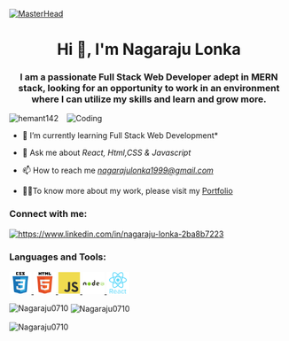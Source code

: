 [![MasterHead](https://user-images.githubusercontent.com/74038190/241765440-80728820-e06b-4f96-9c9e-9df46f0cc0a5.gif)](https://nagaraju0710.github.io/)
<h1 align="center">Hi 👋, I'm Nagaraju Lonka</h1>
<h3 align="center"> I am a passionate Full Stack Web Developer adept in MERN stack, looking for an opportunity to work in an environment where I can utilize my skills and learn and grow more.</h3>
<img align="right" alt="Coding" width="400" src="https://camo.githubusercontent.com/5ddf73ad3a205111cf8c686f687fc216c2946a75005718c8da5b837ad9de78c9/68747470733a2f2f7468756d62732e6766796361742e636f6d2f4576696c4e657874446576696c666973682d736d616c6c2e676966">

<p align="left"> <img src="https://komarev.com/ghpvc/?username=Nagaraju0710&label=Profile%20views&color=0e75b6&style=flat" alt="hemant142" /> </p>

- 🌱 I’m currently learning Full Stack Web Development*

- 💬 Ask me about *React, Html,CSS & Javascript*

- 📫 How to reach me *nagarajulonka1999@gmail.com*
- 👨‍💻To know more about my work, please visit my <a href="https://nagaraju0710.github.io/" target="_blank">Portfolio</a>

<h3 align="left">Connect with me:</h3>
<p align="left">
<a href="https://www.linkedin.com/in/nagaraju-lonka-2ba8b7223/" target="blank"><img align="center" src="https://raw.githubusercontent.com/rahuldkjain/github-profile-readme-generator/master/src/images/icons/Social/linked-in-alt.svg" alt="https://www.linkedin.com/in/nagaraju-lonka-2ba8b7223" height="30" width="40" /></a>
</p>

<h3 align="left">Languages and Tools:</h3>
<p align="left"> <a href="https://www.w3schools.com/css/" target="_blank" rel="noreferrer"> <img src="https://raw.githubusercontent.com/devicons/devicon/master/icons/css3/css3-original-wordmark.svg" alt="css3" width="40" height="40"/> </a> <a href="https://www.w3.org/html/" target="_blank" rel="noreferrer"> <img src="https://raw.githubusercontent.com/devicons/devicon/master/icons/html5/html5-original-wordmark.svg" alt="html5" width="40" height="40"/> </a> <a href="https://developer.mozilla.org/en-US/docs/Web/JavaScript" target="_blank" rel="noreferrer"> <img src="https://raw.githubusercontent.com/devicons/devicon/master/icons/javascript/javascript-original.svg" alt="javascript" width="40" height="40"/> </a> <a href="https://nodejs.org" target="_blank" rel="noreferrer"> <img src="https://raw.githubusercontent.com/devicons/devicon/master/icons/nodejs/nodejs-original-wordmark.svg" alt="nodejs" width="40" height="40"/> </a> <a href="https://reactjs.org/" target="_blank" rel="noreferrer"> <img src="https://raw.githubusercontent.com/devicons/devicon/master/icons/react/react-original-wordmark.svg" alt="react" width="40" height="40"/> </a> </p>

<p><img align="left" src="https://github-readme-stats.vercel.app/api/top-langs?username=Nagaraju0710&show_icons=true&locale=en&layout=compact" alt="Nagaraju0710" /></p>

<p>&nbsp;<img align="center" src="https://github-readme-stats.vercel.app/api?username=Nagaraju0710&show_icons=true&locale=en" alt="Nagaraju0710" /></p>

<p><img align="center" src="https://github-readme-streak-stats.herokuapp.com/?user=Nagaraju0710&" alt="Nagaraju0710" /></p>
